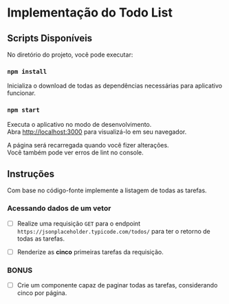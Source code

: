 # Implementação do Todo List

## Scripts Disponíveis

No diretório do projeto, você pode executar:

### `npm install`

Inicializa o download de todas as dependências necessárias para aplicativo funcionar.

### `npm start`

Executa o aplicativo no modo de desenvolvimento.\
Abra [http://localhost:3000](http://localhost:3000) para visualizá-lo em seu navegador.

A página será recarregada quando você fizer alterações.\
Você também pode ver erros de lint no console.


## Instruções

Com base no código-fonte implemente a listagem de todas as tarefas.


### Acessando dados de um vetor

- [ ] Realize uma requisição `GET` para o endpoint `https://jsonplaceholder.typicode.com/todos/` para ter o retorno de todas as tarefas.

- [ ] Renderize as **cinco** primeiras tarefas da requisição.

### BONUS

- [ ] Crie um componente capaz de paginar todas as tarefas, considerando cinco por página.